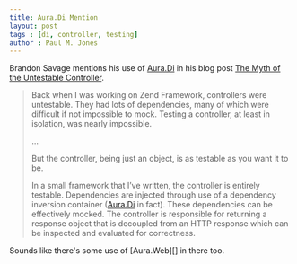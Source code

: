 ```yaml
---
title: Aura.Di Mention
layout: post
tags : [di, controller, testing]
author : Paul M. Jones
---
```


Brandon Savage mentions his use of [Aura.Di][] in his blog post
[The Myth of the Untestable Controller][myth].

> Back when I was working on Zend Framework, controllers were
> untestable.  They had lots of dependencies, many of which were
> difficult if not impossible to mock. Testing a controller, at least in
> isolation, was nearly impossible.
>
>  ...
>
> But the controller, being just an object, is as testable as you want
> it to be.
> 
> In a small framework that I’ve written, the controller is entirely
> testable. Dependencies are injected through use of a dependency
> inversion container ([Aura.Di][] in fact). These dependencies can be
> effectively mocked. The controller is responsible for returning a
> response object that is decoupled from an HTTP response which can be
> inspected and evaluated for correctness.

Sounds like there's some use of [Aura.Web][] in there too.


[Aura.Di]: https://github.com/auraphp/Aura.Di
[myth]: http://www.brandonsavage.net/the-myth-of-the-untestable-controller
[Aura.Di]: https://github.com/auraphp/Aura.Web
